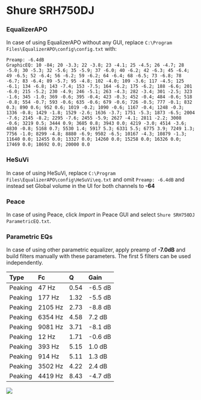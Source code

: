 # Shure SRH750DJ

### EqualizerAPO
In case of using EqualizerAPO without any GUI, replace `C:\Program Files\EqualizerAPO\config\config.txt`
with:
```
Preamp: -6.4dB
GraphicEQ: 10 -84; 20 -3.3; 22 -3.8; 23 -4.1; 25 -4.5; 26 -4.7; 28 -5.0; 30 -5.3; 32 -5.6; 35 -5.9; 37 -6.0; 40 -6.2; 42 -6.3; 45 -6.4; 49 -6.5; 52 -6.4; 56 -6.2; 59 -6.2; 64 -6.4; 68 -6.5; 73 -6.8; 78 -6.7; 83 -6.4; 89 -5.7; 95 -4.8; 102 -4.0; 109 -3.6; 117 -4.5; 125 -6.1; 134 -6.8; 143 -7.4; 153 -7.5; 164 -6.2; 175 -6.2; 188 -6.6; 201 -6.0; 215 -5.2; 230 -4.9; 246 -5.1; 263 -4.3; 282 -3.4; 301 -2.5; 323 -1.6; 345 -1.0; 369 -0.6; 395 -0.4; 423 -0.3; 452 -0.4; 484 -0.6; 518 -0.8; 554 -0.7; 593 -0.6; 635 -0.6; 679 -0.6; 726 -0.5; 777 -0.1; 832 0.3; 890 0.6; 952 0.6; 1019 -0.2; 1090 -0.6; 1167 -0.4; 1248 -0.3; 1336 -0.8; 1429 -1.8; 1529 -2.6; 1636 -3.7; 1751 -5.3; 1873 -6.5; 2004 -7.6; 2145 -8.2; 2295 -7.6; 2455 -5.9; 2627 -4.1; 2811 -2.2; 3008 -0.6; 3219 0.5; 3444 0.9; 3685 0.8; 3943 0.0; 4219 -3.0; 4514 -3.6; 4830 -0.8; 5168 0.7; 5530 1.4; 5917 5.3; 6331 5.5; 6775 3.9; 7249 1.3; 7756 -1.0; 8299 -4.8; 8880 -6.9; 9502 -6.5; 10167 -4.3; 10879 -1.3; 11640 0.0; 12455 0.0; 13327 0.0; 14260 0.0; 15258 0.0; 16326 0.0; 17469 0.0; 18692 0.0; 20000 0.0
```

### HeSuVi
In case of using HeSuVi, replace `C:\Program Files\EqualizerAPO\config\HeSuVi\eq.txt` and omit `Preamp:
-6.4dB` and instead set Global volume in the UI for both channels to **-64**

### Peace
In case of using Peace, click *Import* in Peace GUI and select `Shure SRH750DJ ParametricEQ.txt`.

### Parametric EQs
In case of using other parametric equalizer, apply preamp of **-7.0dB** and build filters manually with
these parameters. The first 5 filters can be used independently.

| Type    | Fc      |    Q | Gain    |
|:--------|:--------|:-----|:--------|
| Peaking | 47 Hz   | 0.54 | -6.5 dB |
| Peaking | 177 Hz  | 1.32 | -5.5 dB |
| Peaking | 2105 Hz | 2.73 | -8.8 dB |
| Peaking | 6354 Hz | 4.58 | 7.2 dB  |
| Peaking | 9081 Hz | 3.71 | -8.1 dB |
| Peaking | 12 Hz   | 1.71 | -0.6 dB |
| Peaking | 393 Hz  | 5.15 | 1.0 dB  |
| Peaking | 914 Hz  | 5.11 | 1.3 dB  |
| Peaking | 3502 Hz | 4.22 | 2.4 dB  |
| Peaking | 4419 Hz | 8.43 | -4.7 dB |

![](https://raw.githubusercontent.com/jaakkopasanen/AutoEq/master/results/headphonecom/sbaf-serious/Shure%20SRH750DJ/Shure%20SRH750DJ.png)